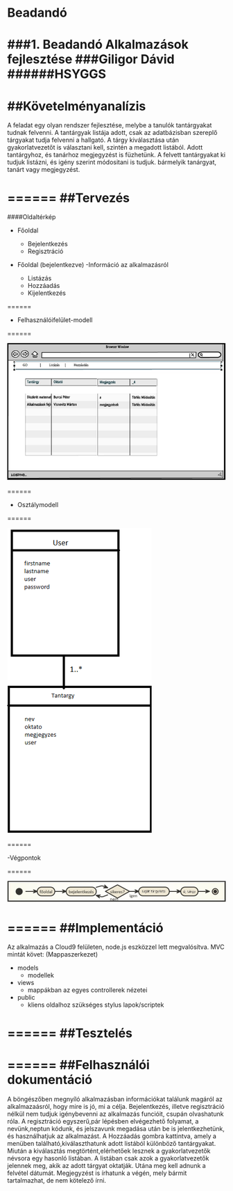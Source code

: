 # Beadandó
###1. Beadandó Alkalmazások fejlesztése 
###Giligor Dávid
######HSYGGS
======
##Követelményanalízis
======
A feladat egy olyan rendszer fejlesztése, melybe a tanulók tantárgyakat tudnak felvenni. 
A tantárgyak listája adott, csak az adatbázisban szereplő tárgyakat tudja felvenni a hallgató.
A tárgy kiválasztása után gyakorlatvezetőt is választani kell, szintén a megadott listából. 
Adott tantárgyhoz, és tanárhoz megjegyzést is füzhetünk. 
A felvett tantárgyakat ki tudjuk listázni, és igény szerint módositani is tudjuk. bármelyik tanárgyat, tanárt vagy megjegyzést.

======
##Tervezés
======
####Oldaltérkép
- Főoldal
  - Bejelentkezés
  - Regisztráció

- Főoldal (bejelentkezve)
  -Információ az alkalmazásról  
  - Listázás
  - Hozzáadás
  - Kijelentkezés

======

- Felhasználóifelület-modell

======

![ábra](dokumentacio/ablak.jpg "ábra")

======

- Osztálymodell

======

![ábra2](dokumentacio/modell.jpg "ábra2")

======

-Végpontok

======

![kép](dokumentacio/kép.jpg "kép")

======
##Implementáció
======
Az alkalmazás a Cloud9 felületen, node.js eszközzel lett megvalósítva.
MVC mintát követ: (Mappaszerkezet)

- models
  - modellek 
- views
  - mappákban az egyes controllerek nézetei
- public
  - kliens oldalhoz szükséges stylus lapok/scriptek

======
##Tesztelés
======

======
##Felhasználói dokumentáció
======
A böngészőben megnyíló alkalmazásban információkat találunk magáról az
alkalmazaásról, hogy mire is jó, mi a célja. Bejelentkezés, illetve regisztráció
nélkül nem tudjuk igénybevenni az alkalmazás funcióit, csupán olvashatunk róla.
A regisztráció egyszerű,pár lépésben elvégezhető folyamat, a nevünk,neptun kódunk,
és jelszavunk megadása után be is jelentkezhetünk, és használhatjuk az alkalmazást.
A Hozzáadás gombra kattintva, amely a menüben található,kiválaszthatunk adott
listából különböző tantárgyakat. Miután a kiválasztás megtörtént,elérhetőek
lesznek a gyakorlatvezetők névsora egy hasonló listában. A listában csak azok
a gyakorlatvezetők jelennek meg, akik az adott tárgyat oktatják. Utána meg kell
adnunk a felvétel dátumát. Megjegyzést is írhatunk a végén, mely bármit
tartalmazhat, de nem kötelező írni.
